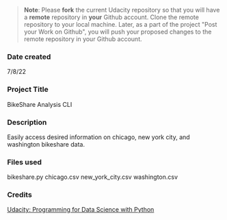 >**Note**: Please **fork** the current Udacity repository so that you will have a **remote** repository in **your** Github account. Clone the remote repository to your local machine. Later, as a part of the project "Post your Work on Github", you will push your proposed changes to the remote repository in your Github account.

### Date created
7/8/22

### Project Title
BikeShare Analysis CLI

### Description
Easily access desired information on chicago, new york city, and washington bikeshare data.

### Files used
bikeshare.py
chicago.csv
new_york_city.csv
washington.csv

### Credits
[Udacity: Programming for Data Science with Python](https://learn.udacity.com/nanodegrees/nd104/parts/cd0024)

